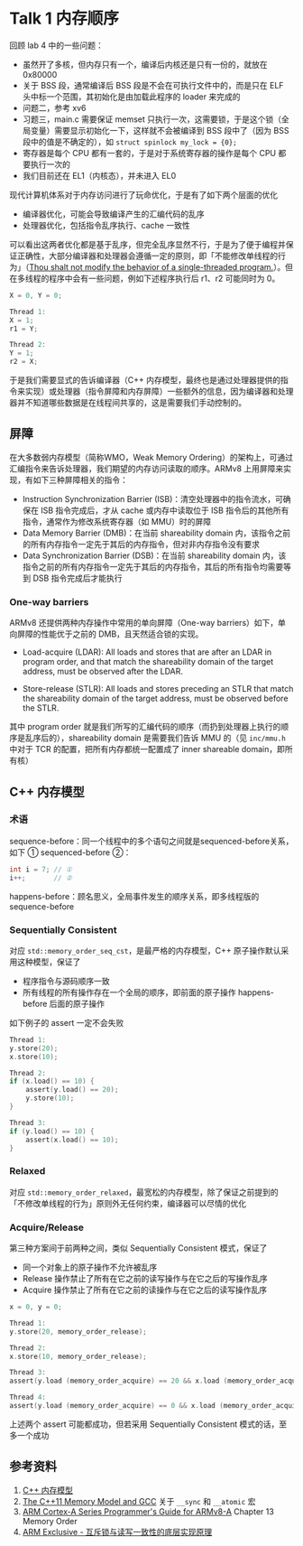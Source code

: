 # Talk 1 内存顺序

回顾 lab 4 中的一些问题：

- 虽然开了多核，但内存只有一个，编译后内核还是只有一份的，就放在 0x80000
- 关于 BSS 段，通常编译后 BSS 段是不会在可执行文件中的，而是只在 ELF 头中标一个范围，其初始化是由加载此程序的 loader 来完成的
- 问题二，参考 xv6 
- 习题三，main.c 需要保证 memset 只执行一次，这需要锁，于是这个锁（全局变量）需要显示初始化一下，这样就不会被编译到 BSS 段中了（因为 BSS 段中的值是不确定的），如 `struct spinlock my_lock = {0};`
- 寄存器是每个 CPU 都有一套的，于是对于系统寄存器的操作是每个 CPU 都要执行一次的
- 我们目前还在 EL1（内核态），并未进入 EL0



现代计算机体系对于内存访问进行了玩命优化，于是有了如下两个层面的优化

- 编译器优化，可能会导致编译产生的汇编代码的乱序
- 处理器优化，包括指令乱序执行、cache 一致性

可以看出这两者优化都是基于乱序，但完全乱序显然不行，于是为了便于编程并保证正确性，大部分编译器和处理器会遵循一定的原则，即「不能修改单线程的行为」（[Thou shalt not modify the behavior of a single-threaded program.](https://preshing.com/20120625/memory-ordering-at-compile-time/)）。但在多线程的程序中会有一些问题，例如下述程序执行后 r1、r2 可能同时为 0。

```c
X = 0, Y = 0;

Thread 1: 
X = 1;
r1 = Y;

Thread 2: 
Y = 1;
r2 = X;
```

于是我们需要显式的告诉编译器（C++ 内存模型，最终也是通过处理器提供的指令来实现）或处理器（指令屏障和内存屏障）一些额外的信息，因为编译器和处理器并不知道哪些数据是在线程间共享的，这是需要我们手动控制的。



## 屏障

在大多数弱内存模型（简称WMO，Weak Memory Ordering）的架构上，可通过汇编指令来告诉处理器，我们期望的内存访问读取的顺序。ARMv8 上用屏障来实现，有如下三种屏障相关的指令：

- Instruction Synchronization Barrier (ISB)：清空处理器中的指令流水，可确保在 ISB 指令完成后，才从 cache 或内存中读取位于 ISB 指令后的其他所有指令，通常作为修改系统寄存器（如 MMU）时的屏障
- Data Memory Barrier (DMB)：在当前 shareability domain 内，该指令之前的所有内存指令一定先于其后的内存指令，但对非内存指令没有要求
- Data Synchronization Barrier (DSB)：在当前 shareability domain 内，该指令之前的所有内存指令一定先于其后的内存指令，其后的所有指令均需要等到 DSB 指令完成后才能执行

### One-way barriers

ARMv8 还提供两种内存操作中常用的单向屏障（One-way barriers）如下，单向屏障的性能优于之前的 DMB，且天然适合锁的实现。

- Load-acquire (LDAR): All loads and stores that are after an LDAR in program order, and that match the shareability domain of the target address, must be observed after the LDAR.

- Store-release (STLR): All loads and stores preceding an STLR that match the shareability domain of the target address, must be observed before the STLR.

其中 program order 就是我们所写的汇编代码的顺序（而扔到处理器上执行的顺序是乱序后的），shareability domain 是需要我们告诉 MMU 的（见 `inc/mmu.h` 中对于 TCR 的配置，把所有内存都统一配置成了 inner shareable domain，即所有核）



## C++ 内存模型

### 术语

sequence-before：同一个线程中的多个语句之间就是sequenced-before关系，如下  ① sequenced-before ②：

```c
int i = 7; // ①
i++;       // ②
```

happens-before：顾名思义，全局事件发生的顺序关系，即多线程版的 sequence-before

### Sequentially Consistent

对应 `std::memory_order_seq_cst`，是最严格的内存模型，C++ 原子操作默认采用这种模型，保证了

- 程序指令与源码顺序一致
- 所有线程的所有操作存在一个全局的顺序，即前面的原子操作 happens-before 后面的原子操作

如下例子的 assert 一定不会失败

```c
Thread 1:
y.store(20);
x.store(10);

Thread 2: 
if (x.load() == 10) {
    assert(y.load() == 20);
    y.store(10);
}

Thread 3:
if (y.load() == 10) {
    assert(x.load() == 10);
}
```

### Relaxed

对应 `std::memory_order_relaxed`，最宽松的内存模型，除了保证之前提到的「不修改单线程的行为」原则外无任何约束，编译器可以尽情的优化

### Acquire/Release

第三种方案间于前两种之间，类似 Sequentially Consistent 模式，保证了

- 同一个对象上的原子操作不允许被乱序
- Release 操作禁止了所有在它之前的读写操作与在它之后的写操作乱序
- Acquire 操作禁止了所有在它之前的读操作与在它之后的读写操作乱序

```c
x = 0, y = 0;

Thread 1:
y.store(20, memory_order_release);

Thread 2:
x.store(10, memory_order_release);

Thread 3:
assert(y.load (memory_order_acquire) == 20 && x.load (memory_order_acquire) == 0)

Thread 4:
assert(y.load (memory_order_acquire) == 0 && x.load (memory_order_acquire) == 10)
```

上述两个 assert 可能都成功，但若采用 Sequentially Consistent 模式的话，至多一个成功



## 参考资料

1. [C++ 内存模型](https://paul.pub/cpp-memory-model/)
2. [The C++11 Memory Model and GCC](https://gcc.gnu.org/wiki/Atomic/GCCMM)  关于 `__sync` 和 `__atomic` 宏
3.  [ARM Cortex-A Series Programmer's Guide for ARMv8-A](https://cs140e.sergio.bz/docs/ARMv8-A-Programmer-Guide.pdf) Chapter 13 Memory Order
4. [ARM Exclusive - 互斥锁与读写一致性的底层实现原理](https://juejin.im/post/6844903970536685576)

